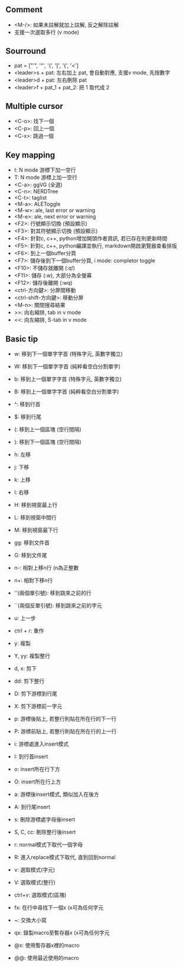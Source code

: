 ## Comment
+ \<M-/\>: 如果未註解就加上註解, 反之解除註解
+ 支援一次選取多行 (v mode)

## Sourround
+ pat = ["'", '"', '(', '[', '{', '<']
+ \<leader\>s + pat: 左右加上 pat, 會自動對應, 支援v mode, 先按數字
+ \<leader\>d + pat: 左右刪除 pat
+ \<leader\>f + pat\_1 + pat\_2: 把 1 取代成 2

## Multiple cursor
+ \<C-o\>: 找下一個
+ \<C-p\>: 回上一個
+ \<C-x\>: 跳過一個

## Key mapping
+ t: N mode 游標下加一空行
+ T: N mode 游標上加一空行
+ \<C-a\>: ggVG (全選)
+ \<C-n\>: NERDTree
+ \<C-t\>: taglist
+ \<M-a\>: ALEToggle
+ \<M-w\>: ale, last error or warning
+ \<M-e\>: ale, next error or warning
+ \<F2\>: 行號顯示切換 (預設顯示)
+ \<F3\>: 對其符號顯示切換 (預設顯示)
+ \<F4\>: 針對c, c++, python增加開頭作者資訊, 若已存在則更新時間
+ \<F5\>: 針對c, c++, python編譯並執行, markdown開啟瀏覽器查看排版
+ \<F6\>: 到上一個buffer分頁
+ \<F7\>: 儲存後到下一個buffer分頁, i mode: completor toggle
+ \<F10\>: 不儲存就離開 (:q!)
+ \<F11\>: 儲存 (:w), 大部分為全螢幕
+ \<F12\>: 儲存後離開 (:wq)
+ \<ctrl-方向鍵\>: 分屏間移動
+ \<ctrl-shift-方向鍵\>: 移動分屏
+ \<M-n\>: 關閉搜尋結果
+ \>\>: 向右縮排, tab in v mode
+ \<\<: 向左縮排, S-tab in v mode

## Basic tip
+ w: 移到下一個單字字首 (特殊字元, 英數字獨立)
+ W: 移到下一個單字字首 (純粹看空白分割單字)
+ b: 移到上一個單字字首 (特殊字元, 英數字獨立)
+ B: 移到上一個單字字首 (純粹看空白分割單字)

+ ^: 移到行首
+ $: 移到行尾
+ (: 移到上一個區塊 (空行間隔)
+ ): 移到下一個區塊 (空行間隔)

+ h: 左移
+ j: 下移
+ k: 上移
+ l: 右移

+ H: 移到視窗最上行
+ L: 移到視窗中間行
+ M: 移到視窗最下行

+ gg: 移到文件首
+ G: 移到文件尾

+ n-: 相對上移n行 (n為正整數
+ n+: 相對下移n行

+ ''(兩個單引號): 移到跳來之前的行
+ ``(兩個反單引號): 移到跳來之前的字元

+ u: 上一步
+ ctrl + r: 重作

+ y: 複製
+ Y, yy: 複製整行
+ d, x: 剪下
+ dd: 剪下整行
+ D: 剪下游標到行尾
+ X: 剪下游標前一字元
+ p: 游標後貼上, 若整行則貼在所在行的下一行
+ P: 游標前貼上, 若整行則貼在所在行的上一行

+ i: 游標處進入insert模式
+ I: 到行首insert
+ o: insert所在行下方
+ O: insert所在行上方
+ a: 游標後insert模式, 類似加入在後方
+ A: 到行尾insert
+ s: 刪除游標處字母後insert
+ S, C, cc: 刪除整行後insert
+ r: normal模式下取代一個字母
+ R: 進入replace模式下取代, 直到回到normal
+ v: 選取模式(字元)
+ V: 選取模式(整行)
+ ctrl+v: 選取模式(區塊)

+ fx: 在行中尋找下一個x (x可為任何字元

+ ~: 交換大小寫

+ qx: 錄製macro至暫存器x (x可為任何字元
+ @x: 使用暫存器x裡的macro
+ @@: 使用最近使用的macro
